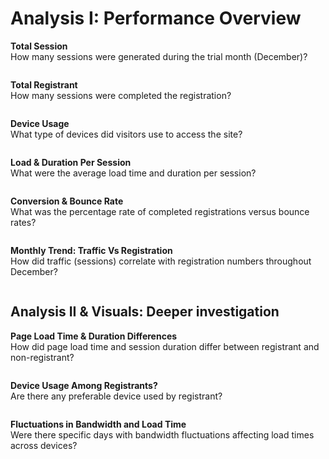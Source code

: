 # Analysis I: Performance Overview

**Total Session**<br>
How many sessions were generated during the trial month (December)?

<img src="">

**Total Registrant**<br>
How many sessions were completed the registration?

<img src="">

**Device Usage**<br>
What type of devices did visitors use to access the site?

<img src="">

**Load & Duration Per Session**<br>
What were the average load time and duration per session?

<img src="">

**Conversion & Bounce Rate**<br>
What was the percentage rate of completed registrations versus bounce rates?

<img src="">

**Monthly Trend: Traffic Vs Registration**<br>
How did traffic (sessions) correlate with registration numbers throughout December?

<img src="">

## Analysis II & Visuals: Deeper investigation

**Page Load Time & Duration Differences**<br>
How did page load time and session duration differ between registrant and non-registrant?

<img src="">

**Device Usage Among Registrants?**<br>
Are there any preferable device used by registrant?

<img src="">

**Fluctuations in Bandwidth and Load Time**<br>
Were there specific days with bandwidth fluctuations affecting load times across devices?

<img src="">